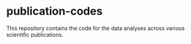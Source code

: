 # publication-codes
This repository contains the code for the data analyses across various scientific publications.
